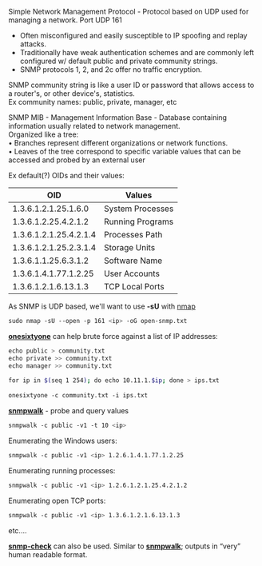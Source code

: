
Simple Network Management Protocol - Protocol based on UDP used for managing a network.
	Port UDP 161
  
- Often misconfigured and easily susceptible to IP spoofing and replay attacks.  
- Traditionally have weak authentication schemes and are commonly left configured w/ default public and private community strings.  
- SNMP protocols 1, 2, and 2c offer no traffic encryption.  
  
SNMP community string is like a user ID or password that allows access to a router's, or other device's, statistics.  
Ex community names: public, private, manager, etc  
  
  
SNMP MIB - Management Information Base - Database containing information usually related to network management.  
Organized like a tree:  
• Branches represent different organizations or network functions.  
• Leaves of the tree correspond to specific variable values that can be accessed and probed by an external user  
  
Ex default(?) OIDs and their values:

| OID                    | Values           |
| ---------------------- | ---------------- |
| 1.3.6.1.2.1.25.1.6.0   | System Processes |
| 1.3.6.1.2.25.4.2.1.2   | Running Programs |
| 1.3.6.1.2.1.25.4.2.1.4 | Processes Path   |
| 1.3.6.1.2.1.25.2.3.1.4 | Storage Units    |
| 1.3.6.1.1.25.6.3.1.2   | Software Name    |
| 1.3.6.1.4.1.77.1.2.25  | User Accounts    |
| 1.3.6.1.2.1.6.13.1.3   | TCP Local Ports  |



As SNMP is UDP based, we'll want to use **-sU** with [nmap](Tools.md#nmap)  
```bash
sudo nmap -sU --open -p 161 <ip> -oG open-snmp.txt
```


**[onesixtyone](onesixtyone.md)** can help brute force against a list of IP addresses:  
```bash
echo public > community.txt  
echo private >> community.txt  
echo manager >> community.txt  
  
for ip in $(seq 1 254); do echo 10.11.1.$ip; done > ips.txt  
  
onesixtyone -c community.txt -i ips.txt
```


**[snmpwalk](snmpwalk.md)** - probe and query values  
```bash
snmpwalk -c public -v1 -t 10 <ip>
```

Enumerating the Windows users:  
```bash
snmpwalk -c public -v1 <ip> 1.2.6.1.4.1.77.1.2.25
```

Enumerating running processes:  
```bash
snmpwalk -c public -v1 <ip> 1.2.6.1.2.1.25.4.2.1.2
```
 
Enumerating open TCP ports:  
```bash
snmpwalk -c public -v1 <ip> 1.3.6.1.2.1.6.13.1.3
```
etc....  
  
  
**[snmp-check](snmp-check.md)** can also be used. Similar to **[snmpwalk](snmpwalk.md)**; outputs in “very” human readable format.